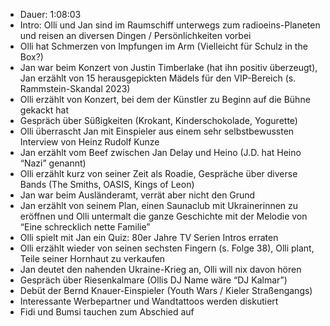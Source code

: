 - Dauer: 1:08:03
- Intro: Olli und Jan sind im Raumschiff unterwegs zum radioeins-Planeten und reisen an diversen Dingen / Persönlichkeiten vorbei
- Olli hat Schmerzen von Impfungen im Arm (Vielleicht für Schulz in the Box?)
- Jan war beim Konzert von Justin Timberlake (hat ihn positiv überzeugt), Jan erzählt von 15 herausgepickten Mädels für den VIP-Bereich (s. Rammstein-Skandal 2023)
- Olli erzählt von Konzert, bei dem der Künstler zu Beginn auf die Bühne gekackt hat
- Gespräch über Süßigkeiten (Krokant, Kinderschokolade, Yogurette)
- Olli überrascht Jan mit Einspieler aus einem sehr selbstbewussten Interview von Heinz Rudolf Kunze
- Jan erzählt vom Beef zwischen Jan Delay und Heino (J.D. hat Heino “Nazi” genannt)
- Olli erzählt kurz von seiner Zeit als Roadie, Gespräche über diverse Bands (The Smiths, OASIS, Kings of Leon)
- Jan war beim Ausländeramt, verrät aber nicht den Grund
- Jan erzählt von seinem Plan, einen Saunaclub mit Ukrainerinnen zu eröffnen und Olli untermalt die ganze Geschichte mit der Melodie von “Eine schrecklich nette Familie”
- Olli spielt mit Jan ein Quiz: 80er Jahre TV Serien Intros erraten
- Olli erzählt wieder von seinen sechsten Fingern (s. Folge 38), Olli plant, Teile seiner Hornhaut zu verkaufen
- Jan deutet den nahenden Ukraine-Krieg an, Olli will nix davon hören
- Gespräch über Riesenkalmare (Ollis DJ Name wäre “DJ Kalmar”)
- Debüt der Bernd Knauer-Einspieler (Youth Wars / Kieler Straßengangs)
- Interessante Werbepartner und Wandtattoos werden diskutiert
- Fidi und Bumsi tauchen zum Abschied auf
